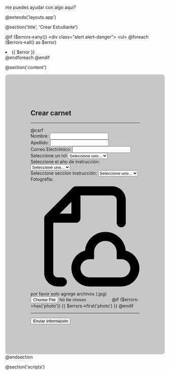 me puedes ayudar con algo aqui?

@extends('layouts.app')

@section('title', 'Crear Estudiante')

@if ($errors->any())
    <div class="alert alert-danger">
        <ul>
            @foreach ($errors->all() as $error)
                <li>{{ $error }}</li>
            @endforeach
        </ul>
    </div>
@endif

@section('content')
    <br>
    <div class="container" style="max-width: 90%; background-color: #c7c7c7; padding: 80px; border-radius: 8px;">
        <h2>Crear carnet</h2>
        <hr size="8px" color="black" />
        <form action="{{ route('students.store') }}" method="POST" enctype="multipart/form-data">
            @csrf
            <div class="row">
                <div class="col-md-6">
                    <div class="form-group">
                        <label for="first_name">Nombre:</label>
                        <input type="text" class="form-control" id="first_name" name="first_name" required>
                    </div>
                    <div class="form-group">
                        <label for="last_name">Apellido:</label>
                        <input type="text" class="form-control" id="last_name" name="last_name" required>
                    </div>
                    <div class="form-group">
                        <label for="email">Correo Electrónico:</label>
                        <input type="email" class="form-control" id="email" name="email" required>
                    </div>
                    <div class="form-group">
                        <label for="rol">Seleccione un rol</label>
                        <select id="rol" name="rol" class="form-control" required>
                            <option value="" disabled selected>Seleccione uno...</option>
                            <option value="Estudiante">Estudiante</option>
                            <option value="Docente">Docente</option>
                            <option value="Administrativo">Administrativo</option>
                            <option value="Directivo">Directivo</option>
                            <option value="Obrero">Obrero</option>
                        </select>
                    </div>
                    <div class="form-group">
                        <label for="grade">Seleccione el año de instrucción:</label>
                        <select id="grade" name="grade" class="form-control" required>
                            <option value="" disabled selected>Seleccione uno...</option>
                            <option value="1er Año">1er Año</option>
                            <option value="2do Año">2do Año</option>
                            <option value="3er Año">3er Año</option>
                            <option value="4to Año">4to Año</option>
                            <option value="5to Año">5to Año</option>
                        </select>
                    </div>
                    <div class="form-group">
                        <label for="section">Seleccione seccion instrucción:</label>
                        <select id="section" name="section" class="form-control" required>
                            <option value="" disabled selected>Seleccione uno...</option>
                            <option value="A">A</option>
                            <option value="B">B</option>
                            <option value="C">C</option>
                            <option value="D">D</option>
                            <option value="Unica">Unica</option>
                        </select>
                    </div>
                </div>
                <div class="col-md-6">
                    <div class="form-group">
                        <label for="photo">Fotografía:</label>
                        <label for="photo" class="custum-file-upload">
                            <div class="icon">
                                <svg viewBox="0 0 24 24" fill="" xmlns="http://www.w3.org/2000/svg">
                                    <g id="SVGRepo_bgCarrier" stroke-width="0"></g>
                                    <g id="SVGRepo_tracerCarrier" stroke-linecap="round" stroke-linejoin="round"></g>
                                    <g id="SVGRepo_iconCarrier">
                                        <path fill-rule="evenodd" clip-rule="evenodd"
                                            d="M10 1C9.73478 1 9.48043 1.10536 9.29289 1.29289L3.29289 7.29289C3.10536 7.48043 3 7.73478 3 8V20C3 21.6569 4.34315 23 6 23H7C7.55228 23 8 22.5523 8 22C8 21.4477 7.55228 21 7 21H6C5.44772 21 5 20.5523 5 20V9H10C10.5523 9 11 8.55228 11 8V3H18C18.5523 3 19 3.44772 19 4V9C19 9.55228 19.4477 10 20 10C20.5523 10 21 9.55228 21 9V4C21 2.34315 19.6569 1 18 1H10ZM9 7H6.41421L9 4.41421V7ZM14 15.5C14 14.1193 15.1193 13 16.5 13C17.8807 13 19 14.1193 19 15.5V16V17H20C21.1046 17 22 17.8954 22 19C22 20.1046 21.1046 21 20 21H13C11.8954 21 11 20.1046 11 19C11 17.8954 11.8954 17 13 17H14V16V15.5ZM16.5 11C14.142 11 12.2076 12.8136 12.0156 15.122C10.2825 15.5606 9 17.1305 9 19C9 21.2091 10.7909 23 13 23H20C22.2091 23 24 21.2091 24 19C24 17.1305 22.7175 15.5606 20.9844 15.122C20.7924 12.8136 18.858 11 16.5 11Z"
                                            fill=""></path>
                                    </g>
                                </svg>
                            </div>
                            <div class="text">
                                <span>por favor solo agrege archivos (.jpg)</span>
                            </div>
                            <input id="photo" type="file" name="photo" required>
                        </label>
                        @if ($errors->has('photo'))
                            <span class="text-danger">{{ $errors->first('photo') }}</span>
                        @endif
                    </div>
                </div>
            </div>
            <hr size="8px" color="black">
            <button type="submit" class="btn btn-primary" center>Enviar información</button>
        </form>
    </div>
@endsection

@section('scripts')
    <script>
        document.addEventListener('DOMContentLoaded', function() {
            const rolSelect = document.getElementById('rol');
            const gradeSelect = document.getElementById('grade');
            const sectionSelect = document.getElementById('section');
            const photoInput = document.getElementById('photo');
            const photoPreview = document.getElementById('photo-preview');
            const photoPlaceholder = document.querySelector('.photo-placeholder');

            function toggleGradeSection() {
                if (rolSelect.value === 'Estudiante') {
                    gradeSelect.disabled = false;
                    sectionSelect.disabled = false;
                } else {
                    gradeSelect.disabled = true;
                    sectionSelect.disabled = true;
                }
            }

            rolSelect.addEventListener('change', toggleGradeSection);
            toggleGradeSection();

            photoInput.addEventListener('change', function(event) {
                const file = event.target.files[0];
                if (file) {
                    const reader = new FileReader();
                    reader.onload = function(e) {
                        photoPreview.src = e.target.result;
                        photoPreview.style.display = 'block';
                        photoPlaceholder.style.display = 'none';
                    }
                    reader.readAsDataURL(file);
                } else {
                    photoPreview.style.display = 'none';
                    photoPlaceholder.style.display = 'block';
                }
            });
        });
    </script>

    <style>
        .custum-file-upload {
            height: 200px;
            width: 660px;
            display: flex;
            flex-direction: column;
            align-items: space-between;
            gap: 20px;
            cursor: pointer;
            align-items: center;
            justify-content: center;
            border: 2px dashed #e8e8e8;
            background-color: #555151;
            padding: 1.5rem;
            border-radius: 10px;
            box-shadow: 0px 48px 35px -48px #e8e8e8;
        }

        .custum-file-upload .icon {
            display: flex;
            align-items: center;
            justify-content: center;
        }

        .custum-file-upload .icon svg {
            height: 80px;
            fill: #e8e8e8;
        }

        .custum-file-upload .text {
            display: flex;
            align-items: center;
            justify-content: center;
        }

        .custum-file-upload .text span {
            font-weight: 400;
            color: #e8e8e8;
        }

        .custum-file-upload input {
            display: none;
        }

        .photo-upload {
            border: 2px dashed #000000;
            padding: 100px;
            text-align: center;
            position: relative;
            cursor: pointer;
        }

        .photo-placeholder {
            font-size: 16px;
            color: #aaa;
        }

        #photo-preview {
            max-width: 100%;
            max-height: 150px;
            margin-top: 10px;
        }
    </style>
@endsection


1 este es create.blade.php (actulamente)
2 me gustaria que las fotos que se carguen puedan visualizarse como una miniatura
3 me gustaria agregar a la carga de fotografias la logica para que solo puedan subirse archivos de tipo fotografia nada mas , adicionalmente poder agregar un boton que me permita cancelar la carga del archivo y una barra de progreso que indique si la carga del archivo se realizo correctamente o no , al cargar al 100% la barra deberia poder retornar un mensaje que diga la carga es exitosa y debajo de la barra de progreso al lado del boton de cancelar se muestre si es exitosa la opcion de carga del archivo  sino el boton va a retornar un mensaje con un color de alerta que retorne el mensaje de repetir.
4 sobre la logica que ya existe para validar si es un estudiante bueno aqui viene algo mas para agregar si es un estudiante o no por ejemplo si en la seleccion del año de instruccion y la seccion de instruccion como ya sabemos que el campos es obligatorio vas a ayudarme con dos cosas.
5 necesito que el contenedor del formulario se autoajuste a la pantalla y no quede por debajo para que no haya necesidad de deslizar hacia abajo 

la primera es que si es alumno tiene que seleccionar año y seccion de instruccion correcto?
si el rol es distinto de estudiante igualmente va a permitirle avanzar con el proceso ya que el sistema lo utilizaran para generar carnets
